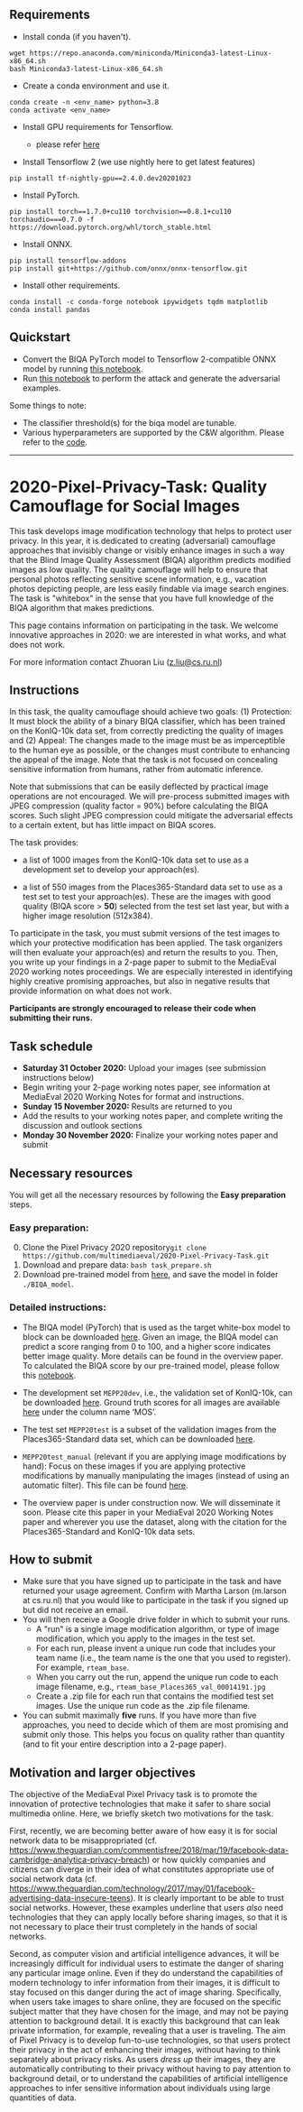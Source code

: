 ## Requirements
- Install conda (if you haven't).
```
wget https://repo.anaconda.com/miniconda/Miniconda3-latest-Linux-x86_64.sh
bash Miniconda3-latest-Linux-x86_64.sh
```
- Create a conda environment and use it.
```
conda create -n <env_name> python=3.8
conda activate <env_name>
```
- Install GPU requirements for Tensorflow.
   - please refer [here](https://www.tensorflow.org/install/gpu#install_cuda_with_apt)

- Install Tensorflow 2 (we use nightly here to get latest features)
```
pip install tf-nightly-gpu==2.4.0.dev20201023
```
- Install PyTorch.
```
pip install torch==1.7.0+cu110 torchvision==0.8.1+cu110 torchaudio===0.7.0 -f https://download.pytorch.org/whl/torch_stable.html
```
- Install ONNX.
```
pip install tensorflow-addons
pip install git+https://github.com/onnx/onnx-tensorflow.git
```
- Install other requirements.
```
conda install -c conda-forge notebook ipywidgets tqdm matplotlib
conda install pandas
```

## Quickstart
- Convert the BIQA PyTorch model to Tensorflow 2-compatible ONNX model by running [this notebook](BIQA_model/convert_to_tensorflow.ipynb).
- Run [this notebook](CarliniWagnerL2.ipynb) to perform the attack and generate the adversarial examples.

Some things to note:
- The classifier threshold(s) for the biqa model are tunable.
- Various hyperparameters are supported by the C&W algorithm. Please refer to the [code](carlini_wagner_l2.py).

---
# 2020-Pixel-Privacy-Task: Quality Camouflage for Social Images
This task develops image modification technology that helps to protect user privacy. In this year, it is dedicated to creating (adversarial) camouflage approaches that invisibly change or visibly enhance images in such a way that the Blind Image Quality Assessment (BIQA) algorithm predicts modified images as low quality.
The quality camouflage will help to ensure that personal photos reflecting sensitive scene information, e.g., vacation photos depicting people, are less easily findable via image search engines. The task is "whitebox" in the sense that you have full knowledge of the BIQA algorithm that makes predictions. 

This page contains information on participating in the task. We welcome innovative approaches in 2020: we are interested in what works, and what does not work.

For more information contact Zhuoran Liu (z.liu@cs.ru.nl)

## Instructions
In this task, the quality camouflage should achieve two goals: (1) Protection: It must block the ability of a binary BIQA classifier, which has been trained on the KonIQ-10k data set, from correctly predicting the quality of images and (2) Appeal: The changes made to the image must be as imperceptible to the human eye as possible, or the changes must contribute to enhancing the appeal of the image. Note that the task is not focused on concealing sensitive information from humans, rather from automatic inference.

Note that submissions that can be easily deflected by practical image operations are not encouraged. We will pre-process submitted images with JPEG compression (quality factor = 90%)  before calculating the BIQA scores. Such slight JPEG compression could mitigate the adversarial effects to a certain extent, but has little impact on BIQA scores.

The task provides:
* a list of 1000 images from the KonIQ-10k data set to use as a development set to develop your approach(es).

* a list of 550 images from the Places365-Standard data set to use as a test set to test your approach(es). These are the images with good quality (BIQA score > **50**) selected from the test set last year, but with a higher image resolution (512x384).

To participate in the task, you must submit versions of the test images to which your protective modification has been applied. The task organizers will then evaluate your approach(es) and return the results to you. Then, you write up your findings in a 2-page paper to submit to the MediaEval 2020 working notes proceedings. We are especially interested in identifying highly creative promising approaches, but also in negative results that provide information on what does not work.

**Participants are strongly encouraged to release their code when submitting their runs.**

## Task schedule
* **Saturday 31 October 2020:** Upload your images (see submission instructions below)
* Begin writing your 2-page working notes paper, see information at MediaEval 2020 Working Notes for format and instructions.
* **Sunday 15 November 2020:** Results are returned to you
* Add the results to your working notes paper, and complete writing the discussion and outlook sections
* **Monday 30 November 2020:** Finalize your working notes paper and submit

## Necessary resources
You will get all the necessary resources by following the **Easy preparation** steps.  
### Easy preparation:
0. Clone the Pixel Privacy 2020 repository```git clone https://github.com/multimediaeval/2020-Pixel-Privacy-Task.git```
1. Download and prepare data: ```bash task_prepare.sh```
2. Download pre-trained model from [here](https://surfdrive.surf.nl/files/index.php/s/oeGv7wEyyMwwbIO), and save the model in folder ```./BIQA_model```.
### Detailed instructions:
  * The BIQA model (PyTorch) that is used as the target white-box model to block can be downloaded [here](https://surfdrive.surf.nl/files/index.php/s/oeGv7wEyyMwwbIO). Given an image, the BIQA model can predict a score ranging from 0 to 100, and a higher score indicates better image quality. More details can be found in the overview paper. To calculated the BIQA score by our pre-trained model, please follow this [notebook](https://github.com/multimediaeval/2020-Pixel-Privacy-Task/blob/master/BIQA_model/BIQA_score.ipynb).

  * The development set `MEPP20dev`, i.e., the validation set of KonIQ-10k, can be downloaded [here](http://datasets.vqa.mmsp-kn.de/archives/koniq10k_512x384.zip). Ground truth scores for all images are available [here](https://github.com/subpic/koniq/blob/master/metadata/koniq10k_distributions_sets.csv) under the column name ‘MOS’.
  
  * The test set `MEPP20test` is a subset of the validation images from the Places365-Standard data set, which can be downloaded [here](http://data.csail.mit.edu/places/places/val_large.tar).
  
  * `MEPP20test_manual` (relevant if you are applying image modifications by hand): Focus on these images if you are applying protective modifications by manually manipulating the images (instead of using an automatic filter). This file can be found [here](https://github.com/multimediaeval/2020-Pixel-Privacy-Task/blob/master/MEPP20labels/MEPP20test_manual.csv).
 
  * The overview paper is under construction now. We will disseminate it soon. Please cite this paper in your MediaEval 2020 Working Notes paper and wherever you use the dataset, along with the citation for the Places365-Standard and KonIQ-10k data sets.

## How to submit
* Make sure that you have signed up to participate in the task and have returned your usage agreement. Confirm with Martha Larson (m.larson at cs.ru.nl) that you would like to participate in the task if you signed up but did not receive an email.
* You will then receive a Google drive folder in which to submit your runs. 
  * A "run" is a single image modification algorithm, or type of image modification, which you apply to the images in the test set.
  * For each run, please invent a unique run code that includes your team name (i.e., the team name is the one that you used to register). For example, `rteam_base`. 
  * When you carry out the run, append the unique run code to each image filename, e.g., `rteam_base_Places365_val_00014191.jpg`
  * Create a .zip file for each run that contains the modified test set images. Use the unique run code as the .zip file filename. 
* You can submit maximally **five** runs. If you have more than five approaches, you need to decide which of them are most promising and submit only those. This helps you focus on quality rather than quantity (and to fit your entire description into a 2-page paper).


## Motivation and larger objectives
The objective of the MediaEval Pixel Privacy task is to promote the innovation of protective technologies that make it safer to share social multimedia online. Here, we briefly sketch two motivations for the task.

First, recently, we are becoming better aware of how easy it is for social network data to be misappropriated (cf. https://www.theguardian.com/commentisfree/2018/mar/19/facebook-data-cambridge-analytica-privacy-breach) or how quickly companies and citizens can diverge in their idea of what constitutes appropriate use of social network data (cf. https://www.theguardian.com/technology/2017/may/01/facebook-advertising-data-insecure-teens).
It is clearly important to be able to trust social networks.
However, these examples underline that users *also* need technologies that they can apply locally before sharing images, so that it is not necessary to place their trust completely in the hands of social networks.

Second, as computer vision and artificial intelligence advances, it will be increasingly difficult for individual users to estimate the danger of sharing any particular image online.
Even if they do understand the capabilities of modern technology to infer information from their images, it is difficult to stay focused on this danger during the act of image sharing.
Specifically, when users take images to share online, they are focused on the specific subject matter that they have chosen for the image, and may not be paying attention to background detail.
It is exactly this background that can leak private information, for example, revealing that a user is traveling.
The aim of Pixel Privacy is to develop fun-to-use technologies, so that users protect their privacy in the act of enhancing their images, without having to think separately about privacy risks.
As users *dress up* their images, they are automatically contributing to their privacy without having to pay attention to background detail, or to understand the capabilities of artificial intelligence approaches to infer sensitive information about individuals using large quantities of data.
